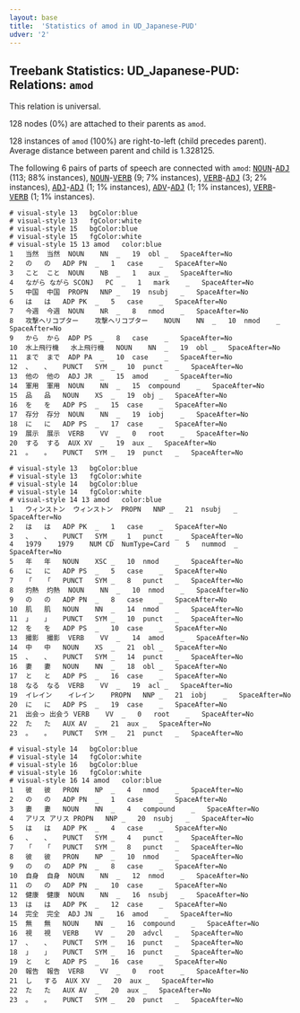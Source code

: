 ```yaml
---
layout: base
title:  'Statistics of amod in UD_Japanese-PUD'
udver: '2'
---
```


## Treebank Statistics: UD_Japanese-PUD: Relations: `amod`

This relation is universal.

128 nodes (0%) are attached to their parents as `amod`.

128 instances of `amod` (100%) are right-to-left (child precedes parent).
Average distance between parent and child is 1.328125.

The following 6 pairs of parts of speech are connected with `amod`: <tt><a href="ja_pud-pos-NOUN.html">NOUN</a></tt>-<tt><a href="ja_pud-pos-ADJ.html">ADJ</a></tt> (113; 88% instances), <tt><a href="ja_pud-pos-NOUN.html">NOUN</a></tt>-<tt><a href="ja_pud-pos-VERB.html">VERB</a></tt> (9; 7% instances), <tt><a href="ja_pud-pos-VERB.html">VERB</a></tt>-<tt><a href="ja_pud-pos-ADJ.html">ADJ</a></tt> (3; 2% instances), <tt><a href="ja_pud-pos-ADJ.html">ADJ</a></tt>-<tt><a href="ja_pud-pos-ADJ.html">ADJ</a></tt> (1; 1% instances), <tt><a href="ja_pud-pos-ADV.html">ADV</a></tt>-<tt><a href="ja_pud-pos-ADJ.html">ADJ</a></tt> (1; 1% instances), <tt><a href="ja_pud-pos-VERB.html">VERB</a></tt>-<tt><a href="ja_pud-pos-VERB.html">VERB</a></tt> (1; 1% instances).


~~~ conllu
# visual-style 13	bgColor:blue
# visual-style 13	fgColor:white
# visual-style 15	bgColor:blue
# visual-style 15	fgColor:white
# visual-style 15 13 amod	color:blue
1	当然	当然	NOUN	NN	_	19	obl	_	SpaceAfter=No
2	の	の	ADP	PN	_	1	case	_	SpaceAfter=No
3	こと	こと	NOUN	NB	_	1	aux	_	SpaceAfter=No
4	ながら	ながら	SCONJ	PC	_	1	mark	_	SpaceAfter=No
5	中国	中国	PROPN	NNP	_	19	nsubj	_	SpaceAfter=No
6	は	は	ADP	PK	_	5	case	_	SpaceAfter=No
7	今週	今週	NOUN	NR	_	8	nmod	_	SpaceAfter=No
8	攻撃ヘリコプター	攻撃ヘリコプター	NOUN	NN	_	10	nmod	_	SpaceAfter=No
9	から	から	ADP	PS	_	8	case	_	SpaceAfter=No
10	水上飛行機	水上飛行機	NOUN	NN	_	19	obl	_	SpaceAfter=No
11	まで	まで	ADP	PA	_	10	case	_	SpaceAfter=No
12	、	、	PUNCT	SYM	_	10	punct	_	SpaceAfter=No
13	他の	他の	ADJ	JR	_	15	amod	_	SpaceAfter=No
14	軍用	軍用	NOUN	NN	_	15	compound	_	SpaceAfter=No
15	品	品	NOUN	XS	_	19	obj	_	SpaceAfter=No
16	を	を	ADP	PS	_	15	case	_	SpaceAfter=No
17	存分	存分	NOUN	NN	_	19	iobj	_	SpaceAfter=No
18	に	に	ADP	PS	_	17	case	_	SpaceAfter=No
19	展示	展示	VERB	VV	_	0	root	_	SpaceAfter=No
20	する	する	AUX	XV	_	19	aux	_	SpaceAfter=No
21	。	。	PUNCT	SYM	_	19	punct	_	SpaceAfter=No

~~~


~~~ conllu
# visual-style 13	bgColor:blue
# visual-style 13	fgColor:white
# visual-style 14	bgColor:blue
# visual-style 14	fgColor:white
# visual-style 14 13 amod	color:blue
1	ウィンストン	ウィンストン	PROPN	NNP	_	21	nsubj	_	SpaceAfter=No
2	は	は	ADP	PK	_	1	case	_	SpaceAfter=No
3	、	、	PUNCT	SYM	_	1	punct	_	SpaceAfter=No
4	1979	1979	NUM	CD	NumType=Card	5	nummod	_	SpaceAfter=No
5	年	年	NOUN	XSC	_	10	nmod	_	SpaceAfter=No
6	に	に	ADP	PS	_	5	case	_	SpaceAfter=No
7	「	「	PUNCT	SYM	_	8	punct	_	SpaceAfter=No
8	灼熱	灼熱	NOUN	NN	_	10	nmod	_	SpaceAfter=No
9	の	の	ADP	PN	_	8	case	_	SpaceAfter=No
10	肌	肌	NOUN	NN	_	14	nmod	_	SpaceAfter=No
11	」	」	PUNCT	SYM	_	10	punct	_	SpaceAfter=No
12	を	を	ADP	PS	_	10	case	_	SpaceAfter=No
13	撮影	撮影	VERB	VV	_	14	amod	_	SpaceAfter=No
14	中	中	NOUN	XS	_	21	obl	_	SpaceAfter=No
15	、	、	PUNCT	SYM	_	14	punct	_	SpaceAfter=No
16	妻	妻	NOUN	NN	_	18	obl	_	SpaceAfter=No
17	と	と	ADP	PS	_	16	case	_	SpaceAfter=No
18	なる	なる	VERB	VV	_	19	acl	_	SpaceAfter=No
19	イレイン	イレイン	PROPN	NNP	_	21	iobj	_	SpaceAfter=No
20	に	に	ADP	PS	_	19	case	_	SpaceAfter=No
21	出会っ	出会う	VERB	VV	_	0	root	_	SpaceAfter=No
22	た	た	AUX	AV	_	21	aux	_	SpaceAfter=No
23	。	。	PUNCT	SYM	_	21	punct	_	SpaceAfter=No

~~~


~~~ conllu
# visual-style 14	bgColor:blue
# visual-style 14	fgColor:white
# visual-style 16	bgColor:blue
# visual-style 16	fgColor:white
# visual-style 16 14 amod	color:blue
1	彼	彼	PRON	NP	_	4	nmod	_	SpaceAfter=No
2	の	の	ADP	PN	_	1	case	_	SpaceAfter=No
3	妻	妻	NOUN	NN	_	4	compound	_	SpaceAfter=No
4	アリス	アリス	PROPN	NNP	_	20	nsubj	_	SpaceAfter=No
5	は	は	ADP	PK	_	4	case	_	SpaceAfter=No
6	、	、	PUNCT	SYM	_	4	punct	_	SpaceAfter=No
7	「	「	PUNCT	SYM	_	8	punct	_	SpaceAfter=No
8	彼	彼	PRON	NP	_	10	nmod	_	SpaceAfter=No
9	の	の	ADP	PN	_	8	case	_	SpaceAfter=No
10	自身	自身	NOUN	NN	_	12	nmod	_	SpaceAfter=No
11	の	の	ADP	PN	_	10	case	_	SpaceAfter=No
12	健康	健康	NOUN	NN	_	16	nsubj	_	SpaceAfter=No
13	は	は	ADP	PK	_	12	case	_	SpaceAfter=No
14	完全	完全	ADJ	JN	_	16	amod	_	SpaceAfter=No
15	無	無	NOUN	NN	_	16	compound	_	SpaceAfter=No
16	視	視	VERB	VV	_	20	advcl	_	SpaceAfter=No
17	、	、	PUNCT	SYM	_	16	punct	_	SpaceAfter=No
18	」	」	PUNCT	SYM	_	16	punct	_	SpaceAfter=No
19	と	と	ADP	PS	_	16	case	_	SpaceAfter=No
20	報告	報告	VERB	VV	_	0	root	_	SpaceAfter=No
21	し	する	AUX	XV	_	20	aux	_	SpaceAfter=No
22	た	た	AUX	AV	_	20	aux	_	SpaceAfter=No
23	。	。	PUNCT	SYM	_	20	punct	_	SpaceAfter=No

~~~


